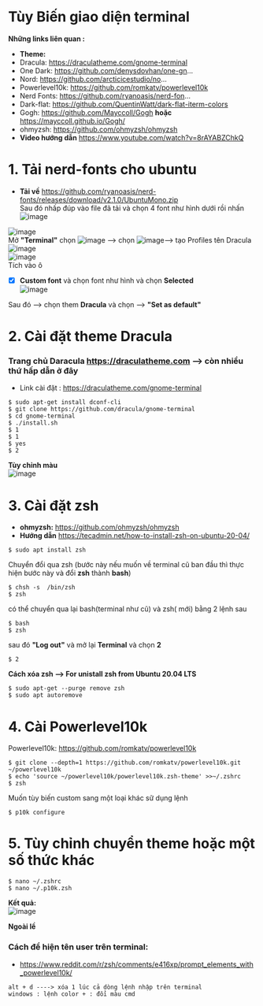 # Tùy Biến giao diện terminal
**Những links liên quan :**
- **Theme:**
- Dracula: https://draculatheme.com/gnome-terminal
- One Dark: https://github.com/denysdovhan/one-gn...
- Nord: https://github.com/arcticicestudio/no...
- Powerlevel10k: https://github.com/romkatv/powerlevel10k
- Nerd Fonts: https://github.com/ryanoasis/nerd-fon...
- Dark-flat: https://github.com/QuentinWatt/dark-flat-iterm-colors
- Gogh: https://github.com/Mayccoll/Gogh **hoặc** https://mayccoll.github.io/Gogh/
- ohmyzsh: https://github.com/ohmyzsh/ohmyzsh
- **Video hướng dẫn** https://www.youtube.com/watch?v=8rAYABZChkQ

# 1. Tải nerd-fonts cho ubuntu
- **Tải về** https://github.com/ryanoasis/nerd-fonts/releases/download/v2.1.0/UbuntuMono.zip \
Sau đó nhấp đúp vào file đã tải và chọn 4 font như hình dưới rồi nhấn ![image](https://user-images.githubusercontent.com/42485856/128306160-53737dec-83e0-4387-94cc-ad471bcae349.png) 

![image](https://user-images.githubusercontent.com/42485856/128305797-e8ce1b11-6a3c-4bf1-b1a0-2d452005ff11.png) \
Mở **"Terminal"** chọn ![image](https://user-images.githubusercontent.com/42485856/128304713-72938258-e650-4284-b9d1-47b920f4037e.png) --> chọn ![image](https://user-images.githubusercontent.com/42485856/128304968-4a889bff-6810-4676-a556-ba6514dd0b8c.png)--> tạo Profiles tên Dracula ![image](https://user-images.githubusercontent.com/42485856/128305336-d84ec592-6a60-4b6f-a4e4-c1acb167c80a.png) \
![image](https://user-images.githubusercontent.com/42485856/128304211-7770f3ad-90a3-41e4-a57a-41efd3e38c93.png) \
Tích vào ô 
- [x] **Custom font** và chọn font như hình và chọn **Selected**  \
![image](https://user-images.githubusercontent.com/42485856/128306493-864c3839-2725-4f79-8f29-92a16128e388.png)

Sau đó --> chọn them **Dracula** và chọn --> **"Set as default"**


# 2. Cài đặt theme Dracula
### Trang chủ Daracula https://draculatheme.com --> còn nhiều thứ hấp dẫn ở đây
- Link cài đặt : https://draculatheme.com/gnome-terminal
```
$ sudo apt-get install dconf-cli
$ git clone https://github.com/dracula/gnome-terminal
$ cd gnome-terminal
$ ./install.sh
$ 1
$ 1
$ yes
$ 2
```
**Tùy chỉnh màu** \
![image](https://user-images.githubusercontent.com/42485856/128316103-4d335361-8ca7-4f48-a52a-854380869cb1.png)

# 3. Cài đặt zsh
- **ohmyzsh:** https://github.com/ohmyzsh/ohmyzsh
- **Hướng dẫn** https://tecadmin.net/how-to-install-zsh-on-ubuntu-20-04/
```
$ sudo apt install zsh
```
Chuyển đổi qua zsh (bước này nếu muốn về terminal cũ ban đầu thì thực hiện bước này và đổi **zsh** thành **bash**)
```
$ chsh -s  /bin/zsh
$ zsh
```
có thể chuyển qua lại bash(terminal như cũ) và zsh( mới) bằng 2 lệnh sau
```
$ bash
$ zsh
```

sau đó **"Log out"** và mở lại **Terminal** và chọn **2**
```
$ 2
```
**Cách xóa zsh --> For unistall zsh from Ubuntu 20.04 LTS**
```
$ sudo apt-get --purge remove zsh
$ sudo apt autoremove
```

# 4. Cài Powerlevel10k
Powerlevel10k: https://github.com/romkatv/powerlevel10k
```
$ git clone --depth=1 https://github.com/romkatv/powerlevel10k.git ~/powerlevel10k
$ echo 'source ~/powerlevel10k/powerlevel10k.zsh-theme' >>~/.zshrc
$ zsh
```
Muốn tùy biến custom sang một loại khác sữ dụng lệnh 
```
$ p10k configure
```
# 5. Tùy chỉnh chuyển theme hoặc một số thức khác
```
$ nano ~/.zshrc
$ nano ~/.p10k.zsh
```

**Kết quả:** \
![image](https://user-images.githubusercontent.com/42485856/128347392-8cde5cf8-fea0-491d-9ca1-791fe33ac8ec.png)

**Ngoài lề**
### Cách để hiện tên user trên terminal:
- https://www.reddit.com/r/zsh/comments/e416xp/prompt_elements_with_powerlevel10k/
```
alt + d ----> xóa 1 lúc cả dòng lệnh nhập trên terminal
windows : lệnh color + : đổi màu cmd
```
